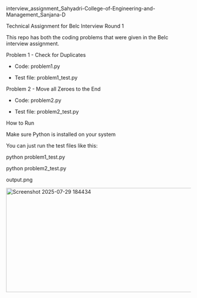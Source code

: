 
interview_assignment_Sahyadri-College-of-Engineering-and-Management_Sanjana-D

Technical Assignment for Belc Interview Round 1

This repo has both the coding problems that were given in the Belc interview assignment.

Problem 1 - Check for Duplicates

- Code: problem1.py
  
- Test file: problem1_test.py

Problem 2 - Move all Zeroes to the End

- Code: problem2.py
 
- Test file: problem2_test.py

 How to Run

Make sure Python is installed on your system

You can just run the test files like this:

python problem1_test.py

python problem2_test.py

output.png

<img width="828" height="285" alt="Screenshot 2025-07-29 184434" src="https://github.com/user-attachments/assets/111d2b9b-5af3-419d-b64d-4859e35b4876" />

